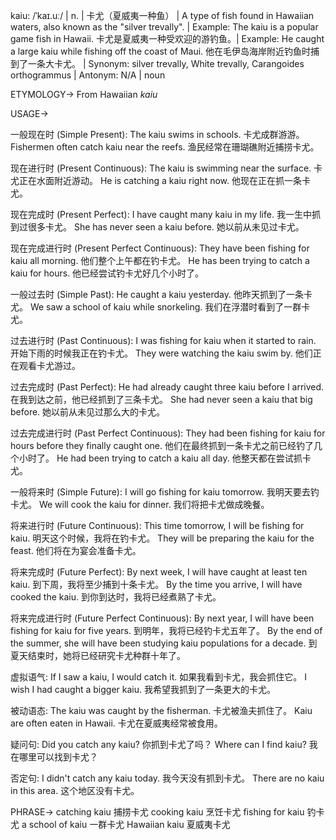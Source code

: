 kaiu: /ˈkaɪ.uː/ | n. | 卡尤（夏威夷一种鱼） | A type of fish found in Hawaiian waters, also known as the "silver trevally". | Example: The kaiu is a popular game fish in Hawaii.  卡尤是夏威夷一种受欢迎的游钓鱼。| Example:  He caught a large kaiu while fishing off the coast of Maui. 他在毛伊岛海岸附近钓鱼时捕到了一条大卡尤。 | Synonym: silver trevally, White trevally, Carangoides orthogrammus | Antonym: N/A | noun


ETYMOLOGY->
From Hawaiian *kaiu*

USAGE->

一般现在时 (Simple Present):
The kaiu swims in schools. 卡尤成群游游。
Fishermen often catch kaiu near the reefs. 渔民经常在珊瑚礁附近捕捞卡尤。


现在进行时 (Present Continuous):
The kaiu is swimming near the surface. 卡尤正在水面附近游动。
He is catching a kaiu right now. 他现在正在抓一条卡尤。


现在完成时 (Present Perfect):
I have caught many kaiu in my life. 我一生中抓到过很多卡尤。
She has never seen a kaiu before. 她以前从未见过卡尤。


现在完成进行时 (Present Perfect Continuous):
They have been fishing for kaiu all morning. 他们整个上午都在钓卡尤。
He has been trying to catch a kaiu for hours. 他已经尝试钓卡尤好几个小时了。


一般过去时 (Simple Past):
He caught a kaiu yesterday. 他昨天抓到了一条卡尤。
We saw a school of kaiu while snorkeling. 我们在浮潜时看到了一群卡尤。


过去进行时 (Past Continuous):
I was fishing for kaiu when it started to rain. 开始下雨的时候我正在钓卡尤。
They were watching the kaiu swim by. 他们正在观看卡尤游过。


过去完成时 (Past Perfect):
He had already caught three kaiu before I arrived. 在我到达之前，他已经抓到了三条卡尤。
She had never seen a kaiu that big before. 她以前从未见过那么大的卡尤。


过去完成进行时 (Past Perfect Continuous):
They had been fishing for kaiu for hours before they finally caught one. 他们在最终抓到一条卡尤之前已经钓了几个小时了。
He had been trying to catch a kaiu all day. 他整天都在尝试抓卡尤。


一般将来时 (Simple Future):
I will go fishing for kaiu tomorrow. 我明天要去钓卡尤。
We will cook the kaiu for dinner. 我们将把卡尤做成晚餐。


将来进行时 (Future Continuous):
This time tomorrow, I will be fishing for kaiu. 明天这个时候，我将在钓卡尤。
They will be preparing the kaiu for the feast. 他们将在为宴会准备卡尤。


将来完成时 (Future Perfect):
By next week, I will have caught at least ten kaiu. 到下周，我将至少捕到十条卡尤。
By the time you arrive, I will have cooked the kaiu. 到你到达时，我将已经煮熟了卡尤。


将来完成进行时 (Future Perfect Continuous):
By next year, I will have been fishing for kaiu for five years. 到明年，我将已经钓卡尤五年了。
By the end of the summer, she will have been studying kaiu populations for a decade. 到夏天结束时，她将已经研究卡尤种群十年了。

虚拟语气:
If I saw a kaiu, I would catch it. 如果我看到卡尤，我会抓住它。
I wish I had caught a bigger kaiu. 我希望我抓到了一条更大的卡尤。

被动语态:
The kaiu was caught by the fisherman. 卡尤被渔夫抓住了。
Kaiu are often eaten in Hawaii.  卡尤在夏威夷经常被食用。


疑问句:
Did you catch any kaiu? 你抓到卡尤了吗？
Where can I find kaiu? 我在哪里可以找到卡尤？


否定句:
I didn't catch any kaiu today. 我今天没有抓到卡尤。
There are no kaiu in this area. 这个地区没有卡尤。



PHRASE->
catching kaiu 捕捞卡尤
cooking kaiu  烹饪卡尤
fishing for kaiu 钓卡尤
a school of kaiu 一群卡尤
Hawaiian kaiu 夏威夷卡尤

